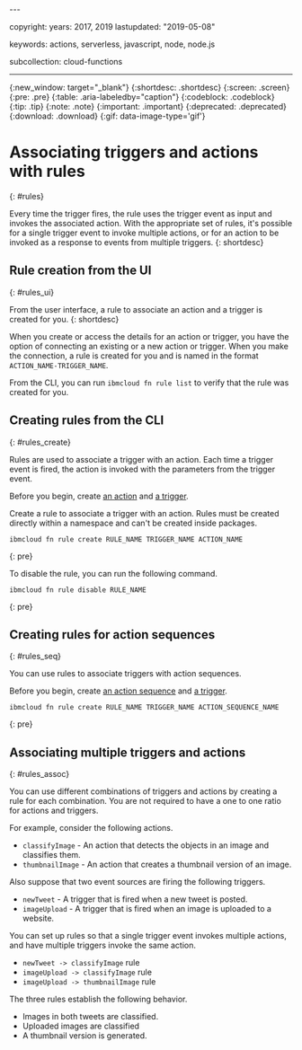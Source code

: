 <staging>---

copyright:
  years: 2017, 2019
lastupdated: "2019-05-08"

keywords: actions, serverless, javascript, node, node.js

subcollection: cloud-functions

---

{:new_window: target="_blank"}
{:shortdesc: .shortdesc}
{:screen: .screen}
{:pre: .pre}
{:table: .aria-labeledby="caption"}
{:codeblock: .codeblock}
{:tip: .tip}
{:note: .note}
{:important: .important}
{:deprecated: .deprecated}
{:download: .download}
{:gif: data-image-type='gif'}


# Associating triggers and actions with rules
{: #rules}

Every time the trigger fires, the rule uses the trigger event as input and invokes the associated action. With the appropriate set of rules, it's possible for a single trigger event to invoke multiple actions, or for an action to be invoked as a response to events from multiple triggers.
{: shortdesc}


## Rule creation from the UI
{: #rules_ui}

From the user interface, a rule to associate an action and a trigger is created for you.
{: shortdesc}

When you create or access the details for an action or trigger, you have the option of connecting an existing or a new action or trigger. When you make the connection, a rule is created for you and is named in the format `ACTION_NAME-TRIGGER_NAME`.

From the CLI, you can run `ibmcloud fn rule list` to verify that the rule was created for you.


## Creating rules from the CLI
{: #rules_create}

Rules are used to associate a trigger with an action. Each time a trigger event is fired, the action is invoked with the parameters from the trigger event.

Before you begin, create [an action](/docs/openwhisk?topic=cloud-functions-actions) and [a trigger](/docs/openwhisk?topic=cloud-functions-triggers).


Create a rule to associate a trigger with an action. Rules must be created directly within a namespace and can't be created inside packages.
```
ibmcloud fn rule create RULE_NAME TRIGGER_NAME ACTION_NAME
```
{: pre}


To disable the rule, you can run the following command.
```
ibmcloud fn rule disable RULE_NAME
```
{: pre}


## Creating rules for action sequences
{: #rules_seq}

You can use rules to associate triggers with action sequences.

Before you begin, create [an action sequence](/docs/openwhisk?topic=cloud-functions-actions#actions_seq) and [a trigger](/docs/openwhisk?topic=cloud-functions-triggers).

```
ibmcloud fn rule create RULE_NAME TRIGGER_NAME ACTION_SEQUENCE_NAME
```
{: pre}


## Associating multiple triggers and actions
{: #rules_assoc}

You can use different combinations of triggers and actions by creating a rule for each combination. You are not required to have a one to one ratio for actions and triggers.

For example, consider the following actions.
- `classifyImage` - An action that detects the objects in an image and classifies them.
- `thumbnailImage` - An action that creates a thumbnail version of an image.

Also suppose that two event sources are firing the following triggers.
- `newTweet` - A trigger that is fired when a new tweet is posted.
- `imageUpload` - A trigger that is fired when an image is uploaded to a website.

You can set up rules so that a single trigger event invokes multiple actions, and have multiple triggers invoke the same action.
- `newTweet -> classifyImage` rule
- `imageUpload -> classifyImage` rule
- `imageUpload -> thumbnailImage` rule

The three rules establish the following behavior.
- Images in both tweets are classified.
- Uploaded images are classified
- A thumbnail version is generated.
